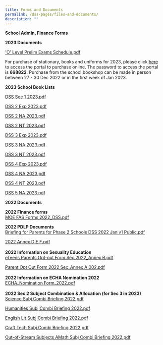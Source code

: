 ```yaml
---
title: Forms and Documents
permalink: /dss-pages/files-and-documents/
description: ""
---
```

<p><strong>School Admin, Finance Forms</strong></p>
<p><strong>2023 Documents</strong></p>
<p><a href="/files/Sec 4E5N Prelim 2023 letter schedule.pdf" target="_blank" rel="noopener">'O' Level Prelim Exams Schedule.pdf</a></p>

<p>For purchase of stationary, books and uniforms for 2023, please click <a href="https://dyeducation.net/">here</a> to access the portal to purchase online. The password to access the portal is <strong>668822</strong>. Purchase from the school bookshop can be made in person between 27 - 30 Dec 2022 or in the first week of Jan 2023.</p>
<p><strong>2023 School Book Lists</strong></p>
<p><a href="https://drive.google.com/file/d/1FfJred5rucl17ergvmMKJT3JULsx1mii/view">DSS Sec 1 2023.pdf</a></p>
<p><a href="https://drive.google.com/file/d/1-meA1tPWlTxQ8ox2OTgE6iTZU7U0r7FQ/view">DSS 2 Exp 2023.pdf</a></p>
<p><a href="https://drive.google.com/file/d/1vEtIEPSkTww1p8dl6o4VmISrfx9YWka6/view">DSS 2 NA 2023.pdf</a></p>
<p><a href="https://drive.google.com/file/d/1gdgEhj3PWG1uxRGJu-9Dh7JZcUarG87k/view">DSS 2 NT 2023.pdf</a></p>
<p><a href="https://drive.google.com/file/d/1megakqV83duFj9_dsnwU-awi1Z7jstv8/view">DSS 3 Exp 2023.pdf</a></p>
<p><a href="https://drive.google.com/file/d/1zMw5QK0sY20-JMWEpCucRu9sWgmYu8DC/view">DSS 3 NA 2023.pdf</a></p>
<p><a href="https://drive.google.com/file/d/1xZALMZSMqHbKsDo2aZCrmkARdzD0pDIY/view">DSS 3 NT 2023.pdf</a></p>
<p><a href="https://drive.google.com/file/d/17LGYaaY24TYl8kBrOq5OoJRAOl4oWu10/view">DSS 4 Exp 2023.pdf</a></p>
<p><a href="https://drive.google.com/file/d/1JJom4BjPCWcqMrP5v4zX9PDNosgGb8t_/view">DSS 4 NA 2023.pdf</a></p>
<p><a href="https://drive.google.com/file/d/120NIIsfj7sMX7Dh_WuL3Ofcl_gSaqV4r/view">DSS 4 NT 2023.pdf</a></p>
<p><a href="https://drive.google.com/file/d/1a44-CckE7bZAJ4dk9JNc2Tkr4el5VLSV/view">DSS 5 NA 2023.pdf</a></p>
<p><strong>2022 Documents</strong></p>
<p><strong>2022 Finance forms</strong><br><a href="/files/MOE%20FAS%20Forms%202022_DSS.pdf">MOE FAS Forms 2022_DSS.pdf</a></p>
<p><strong>2022 PDLP Documents</strong><br><a href="/files/Briefing%20for%20Parents%20for%20Phase%202%20Schools%20DSS%202022%20Jan%20v1%20Public.pdf">Briefing for Parents for Phase 2 Schools DSS 2022 Jan v1 Public.pdf</a></p>
<p><a href="/files/2022%20Annex%20D%20E%20F.pdf">2022 Annex D E F.pdf</a><br><br><strong>2022 Information on Sexuality Education<u><br></u></strong><a href="/files/eTeens%20Parents%20Opt-out%20Form%20Sec%202022_Annex%20B.pdf">eTeens Parents Opt-out Form Sec 2022_Annex B.pdf</a></p>
<p><a href="/files/Parent%20Opt%20Out%20Form%202022%20Sec_Annex%20A%20002.pdf">Parent Opt Out Form 2022 Sec_Annex A 002.pdf</a><br><br><strong>2022 Information on ECHA Nomination 2022<u><br></u></strong><a href="/files/ECHA_Nomination%20Form_2022.pdf">ECHA_Nomination Form_2022.pdf</a><br><br><strong>2022 Sec 2 Subject Combination &amp; Allocation (for Sec 3 in 2023)<u><br></u></strong><a href="/files/Science%20Subj%20Combi%20Briefing%202022.pdf">Science Subj Combi Briefing 2022.pdf</a></p>
<p><a href="/files/Humanities%20Subj%20Combi%20Briefing%202022.pdf">Humanities Subj Combi Briefing 2022.pdf</a></p>
<p><a href="/files/English%20Lit%20Subj%20Combi%20Briefing%202022.pdf">English Lit Subj Combi Briefing 2022.pdf</a></p>
<p><a href="/files/Craft%20%20Tech%20Subj%20Combi%20Briefing%202022.pdf">Craft Tech Subj Combi Briefing 2022.pdf</a></p>
<p><a href="/files/Out-of-Stream%20Subjects%20%20AMath%20Subj%20Combi%20Briefing%202022.pdf">Out-of-Stream Subjects AMath Subj Combi Briefing 2022.pdf</a></p>